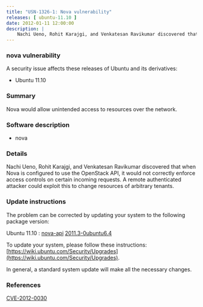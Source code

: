 ```yaml
---
title: "USN-1326-1: Nova vulnerability"
releases: [ ubuntu-11.10 ]
date: 2012-01-11 12:00:00
description: |
    Nachi Ueno, Rohit Karajgi, and Venkatesan Ravikumar discovered that when Nova is configured to use the OpenStack API, it would not correctly enforce access controls on certain incoming requests. A remote authenticated attacker could exploit this to change resources of arbitrary tenants. 
--- 
```

 
### nova vulnerability

A security issue affects these releases of Ubuntu and its derivatives:

* Ubuntu 11.10

### Summary

Nova would allow unintended access to resources over the network. 

### Software description

* nova 

### Details

Nachi Ueno, Rohit Karajgi, and Venkatesan Ravikumar discovered that when Nova is configured to use the OpenStack API, it would not correctly enforce access controls on certain incoming requests. A remote authenticated attacker could exploit this to change resources of arbitrary tenants. 

### Update instructions

The problem can be corrected by updating your system to the following package version:

Ubuntu 11.10
 : [nova-api](https://launchpad.net/ubuntu/+source/nova) <span> [2011.3-0ubuntu6.4](https://launchpad.net/ubuntu/+source/nova/2011.3-0ubuntu6.4) </span> 

To update your system, please follow these instructions: [https://wiki.ubuntu.com/Security/Upgrades](https://wiki.ubuntu.com/Security/Upgrades).

In general, a standard system update will make all the necessary changes. 

### References

 [CVE-2012-0030](http://people.ubuntu.com/~ubuntu-security/cve/CVE-2012-0030)
 
